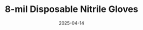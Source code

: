 ---
type: product
layout: product
date: 2025-04-14
sitemap:
  priority: 1
  changefreq: "weekly"

# SEO metadata
seoTitleSuffix: "Professional Mechanic Gloves near me"
seoDescription: >-
  Shop 8-mil nitrile gloves from Nutcracker Pro in New York. Built for mechanics, these heavy-duty gloves offer top protection and comfort. FDA, ASTM, CE certified. Fast shipping to auto shops.

# Page content
title: "8-mil Disposable **Nitrile Gloves**"
subtitle: ""
description: >-
  Get heavy-duty 8-mil nitrile gloves for New York mechanics. Perfect for auto shops, these gloves ensure safety, grip, and comfort. FDA, ASTM, CE certified. Fast delivery for dealerships and service centers.
titlePrefix: "New York Mechanic Supplies"

# benefitsContent
benefitsImages:
  - image: "/images/gloves/gallery-2.png"
    alt: "8-mil nitrile gloves for New York mechanics"
  - image: "/images/gloves/product-details.jpg"
    alt: "8-mil nitrile gloves for auto shops"

benefitsBlocks:
  - title: "Save Big on Shop Supplies"
    text: >-
      New York auto shops can cut costs with our bulk 8-mil nitrile gloves. Priced lower than most suppliers, they allow frequent glove changes without breaking the bank, ensuring hygiene and safety.
  - title: "Tough Protection for Mechanics"
    text: >-
      These 8-mil gloves withstand sharp tools and chemicals ingarages. Their puncture-resistant nitrile build keeps technicians safe, reducing glove tears during heavy-duty tasks.
  - title: "Meets New York Safety Standards"
    text: >-
      FDA, ASTM, and CE certified, our gloves comply with New York regulations. Auto shops and dealerships can trust them for safe, reliable hand protection during maintenance work.
  - title: "Perfect Fit for Every Tech"
    text: >-
      Available in M, L, XL, and XXL, these gloves fit all mechanics. A snug fit boosts comfort and safety, preventing slips or tears during precise automotive tasks.
  - title: "Comfort for Long Shifts"
    text: >-
      Latex-free and ergonomic, these gloves reduce fatigue for technicians. Wear them all day without irritation, ideal for busy auto repair shops and service centers.
  - title: "Grip for Detailed Work"
    text: >-
      The textured grip on these gloves helps mechanics handle small parts easily. Even with 8-mil thickness, they allow dexterity for tasks like brake repairs or oil changes.
  - title: "Fast Delivery to New York"
    text: >-
      Need gloves quick? We offer fast shipping to auto shops and dealerships. Keep your service bays stocked with reliable, high-performance nitrile gloves.
  - title: "Eco-Friendly Shop Solution"
    text: >-
      These gloves balance durability with eco-conscious design. Service centers can maintain high standards while reducing waste with our efficient bulk-order options.
  - title: "Trusted by Local Shops"
    text: >-
      Mechanics across New York rely on our gloves for daily tasks. From body shops to fleet services, they deliver the protection and value auto professionals need.

# testimonials section
testimonials:
  title: ""
  items:
    - name: "Mike T."
      text: >-
        These gloves are a game-changer for my auto shop. They’re tough, don’t rip, and the grip’s great for oily parts. Bulk pricing saves us a ton. Fast delivery, too!
    - name: "Sarah L."
      text: >-
        I run a dealership service center, and these gloves are perfect. They fit well, last through heavy jobs, and keep my techs safe. Worth every penny.
    - name: "Eddie R."
      text: >-
        Been using these in my garage. They’re thicker than my old gloves but still let me work on small bolts. Good deal for mechanics like me.
    - name: "Jenny K."
      text: >-
        My team loves these gloves. They’re comfy for long shifts and don’t tear on sharp edges. Great for our busy auto shop. Shipping’s always quick.
    - name: "Tom S."
      text: >-
        These gloves hold up great in my body shop. They’re strong enough for chemicals, and the sizes fit my whole crew. Best gloves we’ve used in New York.
    - name: "Lisa M."
      text: >-
        I order these for our fleet service in New York. They’re durable, fit nice, and don’t make hands sweaty. Bulk orders keep us stocked without hassle.
    - name: "Ray D."
      text: >-
        Solid gloves for my repair shop. They don’t tear, even on rough jobs. The grip’s awesome for detailed work. Mechanics should try these out.
    - name: "Kelly P."
      text: >-
        These gloves are a must for my garage. They’re tough but flexible, and the price is right. Fast shipping keeps us ready for any job.
    - name: "Chris W."
      text: >-
        My techs swear by these gloves. They’re strong, comfy, and perfect for New York winters. Bulk deals make it easy to keep our shop supplied.

# FAQ section
faq:
  titleColored: "F.A.Q."
  questions:
    - question: "Are these gloves suitable for New York auto shops?"
      answer: >-
        Yes, our 8-mil nitrile gloves are built for mechanics. They’re tough, FDA, ASTM, and CE certified, and perfect for auto repair, dealerships, and fleet services. Fast shipping ensures your shop stays stocked.
    - question: "How fast can I get these gloves in New York?"
      answer: >-
        We prioritize quick delivery for New York auto shops. Most orders arrive within days, keeping your service bays equipped with heavy-duty gloves for mechanics and technicians.
    - question: "Do these gloves meet safety regulations?"
      answer: >-
        Absolutely. Our gloves are FDA, ASTM, and CE approved, meeting New York’s strict safety standards. They’re a trusted choice for auto shops and dealerships needing reliable protection.
    - question: "Can I order bulk gloves for my shop?"
      answer: >-
        Yes, we offer bulk discounts on 8-mil nitrile gloves for New York garages. Save big while keeping your team safe with gloves designed for heavy automotive work.
    - question: "Are these gloves good for detailed tasks?"
      answer: >-
        Definitely. The textured grip and flexible 8-mil nitrile let mechanics handle small parts with ease, from oil changes to brake jobs, without sacrificing durability.
    - question: "Why choose these gloves for my dealership?"
      answer: >-
        These gloves offer top protection, comfort, and value fordealerships. Certified for safety and available in bulk, they’re ideal for high-volume service centers.
    - question: "Are the gloves comfortable for long use?"
      answer: >-
        Yes, their latex-free, ergonomic design reduces fatigue for technicians. Wear them all day in busy auto shops without discomfort or irritation.
    - question: "Do you offer sizes for all my techs?"
      answer: >-
        We provide M, L, XL, and XXL sizes to fit every mechanic. A proper fit boosts safety and comfort, perfect for auto repair and service tasks.

---